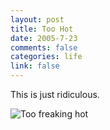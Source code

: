 ```yaml
--- 
layout: post
title: Too Hot
date: 2005-7-23
comments: false
categories: life
link: false
---
```

This is just ridiculous.

<img src="http://zanshin.net/images/TooHot.jpg" title="Too freaking hot">
